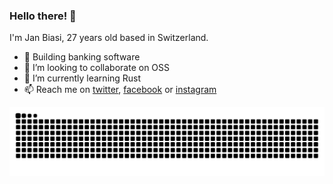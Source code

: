 ### Hello there! 👋

I'm Jan Biasi, 27 years old based in Switzerland.

- 🔭 Building banking software
- 👯 I’m looking to collaborate on OSS
- 🌱 I’m currently learning Rust
- 📫 Reach me on [twitter](https://twitter.com/janbiasi), [facebook](https://facebook.com/janbiasi/) or [instagram](https://instagram.com/__giuvan)

<!-- <p align="left">
    <img alt="Streak Stats" src="https://github-readme-streak-stats.herokuapp.com?user=janbiasi&theme=tokyonight&hide_border=true&date_format=M%20j%5B%2C%20Y%5D&background=222222" />
</p> -->


<picture>
  <source media="(prefers-color-scheme: dark)" srcset="https://raw.githubusercontent.com/janbiasi/janbiasi/docs/github-contrib-snake-dark.svg" />
  <source media="(prefers-color-scheme: light)" srcset="https://raw.githubusercontent.com/janbiasi/janbiasi/docs/github-contrib-snake.svg" />
  <img alt="GitHub Contribution Stats" src="https://raw.githubusercontent.com/janbiasi/janbiasi/docs/github-contrib-snake.svg" />
</picture>
